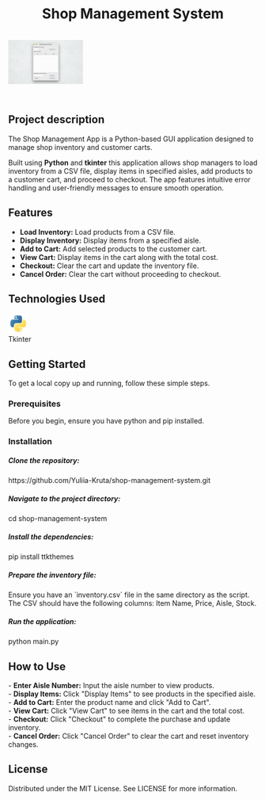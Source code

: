 <h1 align="center">Shop Management System</h1>
<br/>
<img align="left" src="./shop-management-system.gif" width="30%" height="auto"/>
<br/>
<br/>
<br/><br/><br/><br/><br/>

<h2>Project description</h2>
The Shop Management App is a Python-based GUI application designed to manage shop inventory and customer carts. 

Built using <b>Python</b> and <b>tkinter</b> this application allows shop managers to load inventory from a CSV file, display items in specified aisles, 
add products to a customer cart, and proceed to checkout. The app features intuitive error handling and user-friendly messages to ensure smooth operation.
<h2>Features</h2>
<ul>
  <li><b>Load Inventory:</b> Load products from a CSV file.</li>
  <li><b>Display Inventory:</b> Display items from a specified aisle.</li>
  <li><b>Add to Cart:</b> Add selected products to the customer cart.</li>
  <li><b>View Cart:</b> Display items in the cart along with the total cost.</li>
  <li><b>Checkout:</b> Clear the cart and update the inventory file.</li>
  <li><b>Cancel Order:</b> Clear the cart without proceeding to checkout.</li>
</ul>

<h2>Technologies Used</h2>
<a href="https://www.python.org" target="_blank" rel="noreferrer"> <img src="https://raw.githubusercontent.com/devicons/devicon/master/icons/python/python-original.svg" alt="python" width="40" height="40"/> </a>
<br/>Tkinter

<h2>Getting Started</h2>
To get a local copy up and running, follow these simple steps.

<h3>Prerequisites</h3>
Before you begin, ensure you have python and pip installed.

<h3>Installation</h3>
<h5>Clone the repository:</h5>
https://github.com/Yuliia-Kruta/shop-management-system.git

<h5>Navigate to the project directory:</h5>
cd shop-management-system

<h5>Install the dependencies:</h5>
pip install ttkthemes

<h5>Prepare the inventory file:</h5>
Ensure you have an `inventory.csv` file in the same directory as the script. The CSV should have the following columns: Item Name, Price, Aisle, Stock.

<h5>Run the application:</h5>
python main.py

<h2>How to Use</h2>
- <b>Enter Aisle Number:</b> Input the aisle number to view products.<br/>
- <b>Display Items:</b> Click "Display Items" to see products in the specified aisle.<br/>
- <b>Add to Cart:</b> Enter the product name and click "Add to Cart".<br/>
- <b>View Cart:</b> Click "View Cart" to see items in the cart and the total cost.<br/>
- <b>Checkout:</b> Click "Checkout" to complete the purchase and update inventory.<br/>
- <b>Cancel Order:</b> Click "Cancel Order" to clear the cart and reset inventory changes.


<h2>License</h2>
Distributed under the MIT License. See LICENSE for more information.
